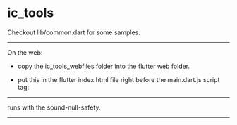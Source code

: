 # ic_tools

Checkout lib/common.dart for some samples.

----------

On the web:

 - copy the ic_tools_webfiles folder into the flutter web folder.
 - put this in the flutter index.html file right before the main.dart.js script tag:  

    <script src="ic_tools_webfiles/unpkg_bignumber.js"></script>  
    <script src="ic_tools_webfiles/cbor-web.js"></script>  
    <script src="ic_tools_webfiles/rust_wasm_bls12381/rust_wasm_bls12381.js"></script>   




----------
 
runs with the sound-null-safety.

----------


